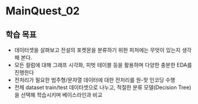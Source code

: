 # MainQuest_02

## 학습 목표
- 데이터셋을 살펴보고 전설의 포켓몬을 분류하기 위한 피처에는 무엇이 있는지 생각해 본다.
- 모든 컬럼에 대해 그래프 시각화, 피벗 테이블 등을 활용하며 다양한 충분한 EDA를 진행한다<Br>
- 전처리가 필요한 범주형/문자열 데이터에 대한 전처리를 원-핫 인코딩 수행<Br>
- 전체 dataset train/test 데이터셋으로 나누고, 적절한 분류 모델(Decision Tree)을 선택해 학습시키며 베이스라인과 비교
